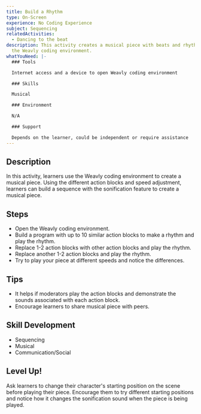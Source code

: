 ```yaml
---
title: Build a Rhythm
type: On-Screen
experience: No Coding Experience
subject: Sequencing
relatedActivities:
  - Dancing to the beat
description: This activity creates a musical piece with beats and rhythms using
  the Weavly coding environment.
whatYouNeed: |-
  ### Tools

  Internet access and a device to open Weavly coding environment

  ### Skills

  Musical

  ### Environment

  N/A

  ### Support

  Depends on the learner, could be independent or require assistance
---
```

## Description

In this activity, learners use the Weavly coding environment to create a musical piece. Using the different action blocks and speed adjustment, learners can build a sequence with the sonification feature to create a musical piece.

## Steps

* Open the Weavly coding environment.
* Build a program with up to 10 similar action blocks to make a rhythm and play the rhythm.
* Replace 1-2 action blocks with other action blocks and play the rhythm.
* Replace another 1-2 action blocks and play the rhythm.
* Try to play your piece at different speeds and notice the differences. 

## Tips

* It helps if moderators play the action blocks and demonstrate the sounds associated with each action block.
* Encourage learners to share musical piece with peers.

## Skill Development

* Sequencing
* Musical 
* Communication/Social

## Level Up!

Ask learners to change their character's starting position on the scene before playing their piece. Encourage them to try different starting positions and notice how it changes the sonification sound when the piece is being played.